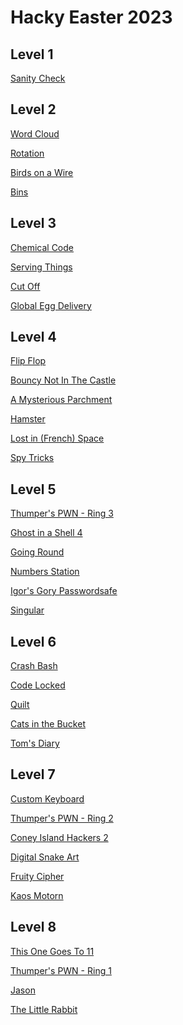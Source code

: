 Hacky Easter 2023
=================

Level 1
-------
[Sanity Check](Level%201/Sanity%20Check/README.md)

Level 2
-------
[Word Cloud](Level%202/Word%20Cloud/README.md)

[Rotation](Level%202/Rotation/README.md)

[Birds on a Wire](Level%202/Birds%20on%20a%20Wire/README.md)

[Bins](Level%202/Bins/README.md)

Level 3
-------
[Chemical Code](Level%203/Chemical%20Code/README.md)

[Serving Things](Level%203/Serving%20Things/README.md)

[Cut Off](Level%203/Cut%20Off/README.md)

[Global Egg Delivery](Level%203/Global%20Egg%20Delivery/README.md)

Level 4
-------
[Flip Flop](Level%204/Flip%20Flop/README.md)

[Bouncy Not In The Castle](Level%204/Bouncy%20Not%20In%20The%20Castle/README.md)

[A Mysterious Parchment](Level%204/A%20Mysterious%20Parchment/README.md)

[Hamster](Level%204/Hamster/README.md)

[Lost in (French) Space](Level%204/Lost%20in%20(French)%20Space/README.md)

[Spy Tricks](Level%204/Spy%20Tricks/README.md)

Level 5
-------
[Thumper's PWN - Ring 3](Level%205/Thumper's%20PWN%20-%20Ring%203/README.md)

[Ghost in a Shell 4](Level%205/Ghost%20in%20a%20Shell%204/README.md)

[Going Round](Level%205/Going%20Round/README.md)

[Numbers Station](Level%205/Numbers%20Station/README.md)

[Igor's Gory Passwordsafe](Level%205/Igor's%20Gory%20Passwordsafe/README.md)

[Singular](Level%205/Singular/README.md)

Level 6
-------
[Crash Bash](Level%206/Crash%20Bash/README.md)

[Code Locked](Level%206/Code%20Locked/README.md)

[Quilt](Level%206/Quilt/README.md)

[Cats in the Bucket](Level%206/Cats%20in%20the%20Bucket/README.md)

[Tom's Diary](Level%206/Tom's%20Diary/README.md)

Level 7
-------
[Custom Keyboard](Level%207/Custom%20Keyboard/README.md)

[Thumper's PWN - Ring 2](Level%207/Thumper's%20PWN%20-%20Ring%202/README.md)

[Coney Island Hackers 2](Level%207/Coney%20Island%20Hackers%202/README.md)

[Digital Snake Art](Level%207/Digital%20Snake%20Art/README.md)

[Fruity Cipher](Level%207/Fruity%20Cipher/README.md)

[Kaos Motorn](Level%207/Kaos%20Motorn/README.md)

Level 8
-------

[This One Goes To 11](Level%208/This%20One%20Goes%20To%2011/README.md)

[Thumper's PWN - Ring 1](Level%208/Thumper's%20PWN%20-%20Ring%201/README.md)

[Jason](Level%208/Jason/README.md)

[The Little Rabbit](Level%208/The%20Little%20Rabbit/README.md)